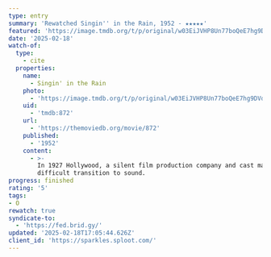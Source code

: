 ```yaml
---
type: entry
summary: 'Rewatched Singin'' in the Rain, 1952 - ★★★★★'
featured: 'https://image.tmdb.org/t/p/original/w03EiJVHP8Un77boQeE7hg9DVdU.jpg'
date: '2025-02-18'
watch-of:
  type:
    - cite
  properties:
    name:
      - Singin' in the Rain
    photo:
      - 'https://image.tmdb.org/t/p/original/w03EiJVHP8Un77boQeE7hg9DVdU.jpg'
    uid:
      - 'tmdb:872'
    url:
      - 'https://themoviedb.org/movie/872'
    published:
      - '1952'
    content:
      - >-
        In 1927 Hollywood, a silent film production company and cast make a
        difficult transition to sound.
progress: finished
rating: '5'
tags:
- O
rewatch: true
syndicate-to:
  - 'https://fed.brid.gy/'
updated: '2025-02-18T17:05:44.626Z'
client_id: 'https://sparkles.sploot.com/'
---
```



